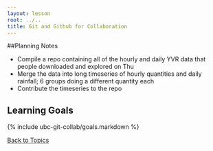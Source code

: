 ```yaml
---
layout: lesson
root: ../..
title: Git and Github for Collaboration
---
```


##Planning Notes
<ul>
  <li>Compile a repo containing all of the hourly and daily YVR data that people downloaded and explored on Thu</li>
  <li>Merge the data into long timeseries of hourly quantities and daily rainfall; 6 groups doing a different quantity each</li>
  <li>Contribute the timeseries to the repo</li>
</ul>


## Learning Goals
{% include ubc-git-collab/goals.markdown %}

[Back to Topics](../../index.html#topics)
